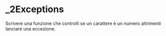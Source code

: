 # _2Exceptions
Scrivere una funzione che controlli se un carattere è un numero altrimenti lanciare una eccezione.

